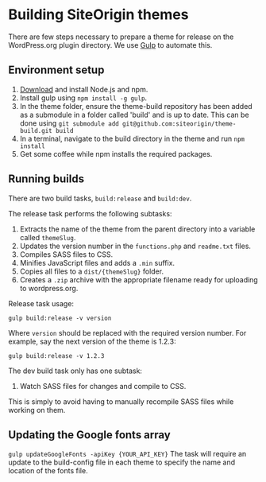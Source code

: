 # Building SiteOrigin themes
There are few steps necessary to prepare a theme for release on the WordPress.org plugin directory. We use [Gulp](http://gulpjs.com/) to automate this.

## Environment setup
1. [Download](https://nodejs.org/download/) and install Node.js and npm.
2. Install gulp using `npm install -g gulp`.
3. In the theme folder, ensure the theme-build repository has been added as a submodule in a folder called 'build' and is up to date. This can be done using `git submodule add git@github.com:siteorigin/theme-build.git build`
4. In a terminal, navigate to the build directory in the theme and run `npm install`
5. Get some coffee while npm installs the required packages.

## Running builds
There are two build tasks, `build:release` and `build:dev`.

The release task performs the following subtasks:

1. Extracts the name of the theme from the parent directory into a variable called `themeSlug`.
2. Updates the version number in the `functions.php` and `readme.txt` files.
3. Compiles SASS files to CSS.
4. Minifies JavaScript files and adds a `.min` suffix.
5. Copies all files to a `dist/{themeSlug}` folder.
6. Creates a `.zip` archive with the appropriate filename ready for uploading to wordpress.org.

Release task usage:

`gulp build:release -v version`

Where `version` should be replaced with the required version number.
For example, say the next version of the theme is 1.2.3:

`gulp build:release -v 1.2.3`

The dev build task only has one subtask:

1) Watch SASS files for changes and compile to CSS.

This is simply to avoid having to manually recompile SASS files while working on them.

## Updating the Google fonts array
`gulp updateGoogleFonts -apiKey {YOUR_API_KEY}` The task will require an update to the build-config file in each theme to specify the name and location of the fonts file.
